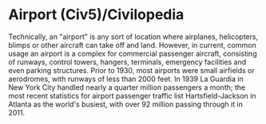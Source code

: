 # Airport (Civ5)/Civilopedia

Technically, an "airport" is any sort of location where airplanes, helicopters, blimps or other aircraft can take off and land. However, in current, common usage an airport is a complex for commercial passenger aircraft, consisting of runways, control towers, hangers, terminals, emergency facilities and even parking structures. Prior to 1930, most airports were small airfields or aerodromes, with runways of less than 2000 feet. In 1939 La Guardia in New York City handled nearly a quarter million passengers a month; the most recent statistics for airport passenger traffic list Hartsfield-Jackson in Atlanta as the world's busiest, with over 92 million passing through it in 2011.